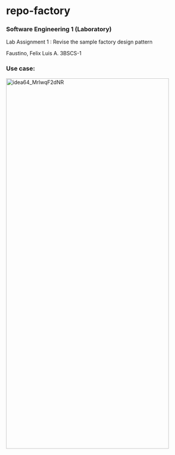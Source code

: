 # repo-factory
### Software Engineering 1 (Laboratory)
Lab Assignment 1 : Revise the sample factory design pattern

Faustino, Felix Luis A.
3BSCS-1

### Use case:
<img width="443" height="1008" alt="idea64_MrlwqF2dNR" src="https://github.com/user-attachments/assets/136ecdc4-79f2-40a5-b69d-e2770909a830" />
